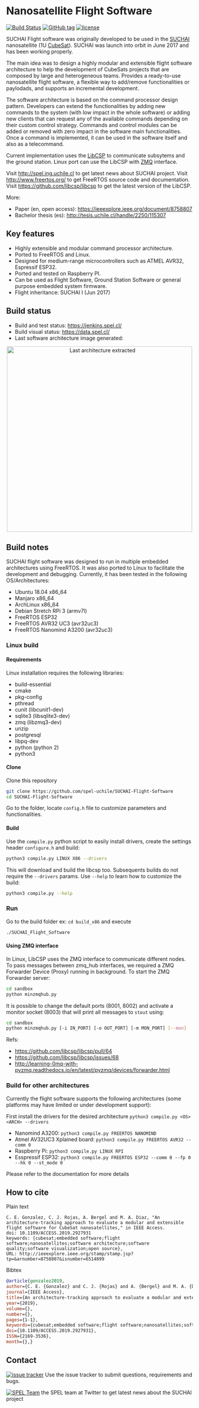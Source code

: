 # Nanosatellite Flight Software

[![Build Status](https://gitlab.com/spel-uchile/suchai-flight-software/badges/master/pipeline.svg)](https://gitlab.com/spel-uchile/suchai-flight-software/pipelines)
[![GitHub tag](https://img.shields.io/github/tag/spel-uchile/SUCHAI-Flight-Software.svg)]()
[![license](https://img.shields.io/github/license/spel-uchile/SUCHAI-Flight-Software.svg)](https://www.gnu.org/licenses/gpl-3.0.en.html)

SUCHAI Flight software was originally developed to be used in the 
[SUCHAI](http://spel.ing.uchile.cl/suchai.html) nanosatellite (1U 
[CubeSat](https://en.wikipedia.org/wiki/CubeSat)). SUCHAI was launch into orbit 
in June 2017 and has been working properly.

The main idea was to design a highly modular and extensible flight software architecture to help the
development of CubeSats projects that are composed by large and heterogeneous 
teams. Provides a ready-to-use nanosatellite flight software, a flexible way to add/remove functionalities or paylodads, and supports an incremental development.

The software architecture is based on the command processor design pattern. Developers
can extend the functionalities by adding new commands to the system (with low 
impact in the whole software) or adding new clients that can request any of the available
commands depending on their custom control strategy. Commands and control modules 
can be added or removed with zero impact in the software main functionalities.
Once a command is implemented, it can be used in the software itself and also
as a telecommand.

Current implementation uses the [LibCSP](https://github.com/libcsp/libcsp) to communicate subsytems and the ground station. Linux port can use the LibCSP with [ZMQ](http://zeromq.org/) interface.

Visit http://spel.ing.uchile.cl to get latest news about SUCHAI project.
Visit http://www.freertos.org/ to get FreeRTOS source code and documentation.
Visit https://github.com/libcsp/libcsp to get the latest version of the LibCSP.

More: 
- Paper (en, open access): https://ieeexplore.ieee.org/document/8758807
- Bachelor thesis (es): http://tesis.uchile.cl/handle/2250/115307

## Key features

* Highly extensible and modular command processor architecture.
* Ported to FreeRTOS and Linux.
* Designed for medium-range microcontrollers such as ATMEL AVR32, Espressif ESP32.
* Ported and tested on Raspberry PI.
* Can be used as Flight Software, Ground Station Software or general purpose embedded system firmware.
* Flight inheritance: SUCHAI I (Jun 2017)

## Build status

- Build and test status: https://jenkins.spel.cl/
- Build visual status: https://data.spel.cl/
- Last software architecture image generated:

<p align="center">
<img src="https://data.spel.cl/viz_svg/last.svg" alt="Last architecture extracted" height="500px"/>
</p>

## Build notes

SUCHAI flight software was designed to run in multiple embedded architectures 
using FreeRTOS. It was also ported to Linux to facilitate the development and debugging. 
Currently, it has been tested in the following OS/Architectures:

* Ubuntu 18.04 x86_64
* Manjaro x86_64
* ArchLinux x86_64
* Debian Stretch RPi 3 (armv7l)
* FreeRTOS ESP32
* FreeRTOS AVR32 UC3 (avr32uc3)
* FreeRTOS Nanomind A3200 (avr32uc3)

### Linux build

#### Requirements
Linux installation requires the following libraries:
* build-essential
* cmake
* pkg-config
* pthread
* cunit (libcunit1-dev)
* sqlite3 (libsqlite3-dev)
* zmq (libzmq3-dev)
* unzip
* postgresql
* libpq-dev
* python (python 2)
* python3

#### Clone
Clone this repository

```bash
git clone https://github.com/spel-uchile/SUCHAI-Flight-Software
cd SUCHAI-Flight-Software
```
Go to the folder, locate ```config.h``` file to customize parameters and 
functionalities.

#### Build
Use the ```compile.py``` python script to easily install drivers, create the
settings header ```configure.h``` and build:

```bash
python3 compile.py LINUX X86 --drivers
```

This will download and build the libcsp too. Subsequents builds do not require
the ```--drivers``` params. Use ```--help``` to learn how to customize the
build:

```bash
python3 compile.py --help
```

### Run
Go to the build folder ex: ```cd build_x86``` and execute

```bash
./SUCHAI_Flight_Software
```

#### Using ZMQ interface
In Linux, LibCSP uses the ZMQ interface to communicate different nodes. To pass
messages between zmq_hub interfaces, we required a ZMQ Forwarder Device (Proxy)
running in background. To start the ZMQ Forwarder server:

```bash
cd sandbox
python minzmqhub.py
```

It is possible to change the default ports (8001, 8002) and activate a monitor 
socket (8003) that will print all messages to ```stout``` using:

```bash
cd sandbox
python minzmqhub.py [-i IN_PORT] [-o OUT_PORT] [-m MON_PORT] [--mon]
```

Refs:
- https://github.com/libcsp/libcsp/pull/64
- https://github.com/libcsp/libcsp/issues/68
- http://learning-0mq-with-pyzmq.readthedocs.io/en/latest/pyzmq/devices/forwarder.html

### Build for other architectures
Currently the flight software supports the following architectures (some platforms
may have limited or under development support):

First install the drivers for the desired architecture
```python3 compile.py <OS> <ARCH> --drivers```

- Nanomind A3200: ```python3 compile.py FREERTOS NANOMIND```
- Atmel AV32UC3 Xplained board: ```python3 compile.py FREERTOS AVR32 --comm 0```
- Raspberry Pi: ```python3 compile.py LINUX RPI```
- Esspressif ESP32: ```python3 compile.py FREERTOS ESP32 --comm 0 --fp 0 --hk 0 --st_mode 0```

Please refer to the documentation for more details

## How to cite

Plain text
```
C. E. Gonzalez, C. J. Rojas, A. Bergel and M. A. Diaz, "An architecture-tracking approach to evaluate a modular and extensible flight software for CubeSat nanosatellites," in IEEE Access.
doi: 10.1109/ACCESS.2019.2927931
keywords: {cubesat;embedded software;flight software;nanosatellites;software architecture;software quality;software visualization;open source},
URL: http://ieeexplore.ieee.org/stamp/stamp.jsp?tp=&arnumber=8758807&isnumber=6514899
```

Bibtex
```bibtex
@article{gonzalez2019, 
author={C. E. {Gonzalez} and C. J. {Rojas} and A. {Bergel} and M. A. {Diaz}}, 
journal={IEEE Access}, 
title={An architecture-tracking approach to evaluate a modular and extensible flight software for CubeSat nanosatellites}, 
year={2019}, 
volume={}, 
number={}, 
pages={1-1}, 
keywords={cubesat;embedded software;flight software;nanosatellites;software architecture;software quality;software visualization;open source}, 
doi={10.1109/ACCESS.2019.2927931}, 
ISSN={2169-3536}, 
month={},}
```

## Contact

[![issue tracker](https://img.shields.io/github/issues/spel-uchile/SUCHAI-Flight-Software.svg)](https://github.com/spel-uchile/SUCHAI-Flight-Software/issues) Use the issue tracker to submit questions, requirements and bugs.

[![SPEL Team](https://img.shields.io/twitter/follow/spel_uchile.svg?style=social&label=Follow)](https://twitter.com/SPEL_UCHILE) the SPEL team at Twitter to get latest news about the SUCHAI project

